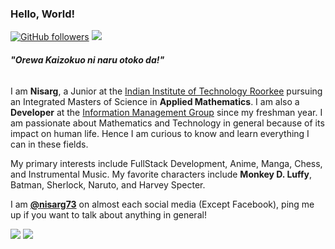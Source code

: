 ### Hello, World!
[![GitHub followers](https://img.shields.io/github/followers/nisarg73.svg?style=social&label=Follow)](https://github.com/nisarg73?tab=followers) ![](https://visitor-badge.glitch.me/badge?page_id=nisarg73.nisarg73)

###### **"Orewa _Kaizokuo_ ni naru otoko da!"**

I am **Nisarg**, a Junior at the [Indian Institute of Technology Roorkee](https://iitr.ac.in/) pursuing an Integrated Masters of Science in **Applied Mathematics**. I am also a **Developer** at the [Information Management Group](https://channeli.in/maintainer_site/) since my freshman year. I am passionate about Mathematics and Technology in general because of its impact on human life. Hence I am curious to know and learn everything I can in these fields.

My primary interests include FullStack Development, Anime, Manga, Chess, and Instrumental Music. My favorite characters include **Monkey D. Luffy**, Batman, Sherlock, Naruto, and Harvey Specter.

I am **[@nisarg73](https://linkedin.com/in/nisarg73/)** on almost each social media (Except Facebook), ping me up if you want to talk about anything in general!

![](https://github-readme-stats.vercel.app/api?username=nisarg73&show_icons=true&theme=nightowl) ![](https://github-readme-stats.vercel.app/api/top-langs/?username=nisarg73&hide=matlab&theme=nightowl&line_height=27&layout=compact&langs_count=8)
